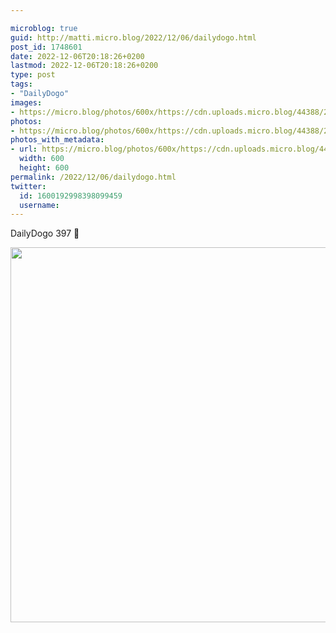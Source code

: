 ```yaml
---

microblog: true
guid: http://matti.micro.blog/2022/12/06/dailydogo.html
post_id: 1748601
date: 2022-12-06T20:18:26+0200
lastmod: 2022-12-06T20:18:26+0200
type: post
tags:
- "DailyDogo"
images:
- https://micro.blog/photos/600x/https://cdn.uploads.micro.blog/44388/2022/7a8e60bca3.jpg
photos:
- https://micro.blog/photos/600x/https://cdn.uploads.micro.blog/44388/2022/7a8e60bca3.jpg
photos_with_metadata:
- url: https://micro.blog/photos/600x/https://cdn.uploads.micro.blog/44388/2022/7a8e60bca3.jpg
  width: 600
  height: 600
permalink: /2022/12/06/dailydogo.html
twitter:
  id: 1600192998398099459
  username:
---
```

DailyDogo 397 🐶

<img src="/media/uploads/2022/7a8e60bca3.jpg" width="600" height="600" alt="" />
